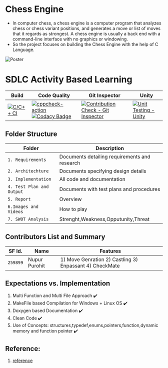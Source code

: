 # Chess Engine

* In computer chess, a chess engine is a computer program that analyzes chess or chess variant positions, and generates a move or list of moves that it regards as strongest. A chess engine is usually a back end with a command-line interface with no graphics or windowing.
* So the project focuses on building the Chess Engine with the help of C Language.



![Poster](https://github.com/nuPURohit/LTTS_MiniProject_StepIn/blob/main/6_ImagesAndVideos/1200px-AAA_SVG_Chessboard_and_chess_pieces_02.svg.png)


# SDLC Activity Based Learning
Build | Code Quality | Git Inspector | Unity
---------|--------------|-----------|--------
[![C/C++ CI](https://github.com/nuPURohit/LTTS_MiniProject_StepIn/actions/workflows/c-cpp.yml/badge.svg)](https://github.com/nuPURohit/LTTS_MiniProject_StepIn/actions/workflows/c-cpp.yml)|[![cppcheck-action](https://github.com/nuPURohit/LTTS_MiniProject_StepIn/actions/workflows/cppcheck.yml/badge.svg)](https://github.com/nuPURohit/LTTS_MiniProject_StepIn/actions/workflows/cppcheck.yml) [![Codacy Badge](https://app.codacy.com/project/badge/Grade/8a3ac388f05342c88c2e8bde4a2931fe)](https://www.codacy.com/gh/nuPURohit/LTTS_MiniProject_StepIn/dashboard?utm_source=github.com&amp;utm_medium=referral&amp;utm_content=nuPURohit/LTTS_MiniProject_StepIn&amp;utm_campaign=Badge_Grade) | [![Contribution Check - Git Inspector](https://github.com/nuPURohit/LTTS_MiniProject_StepIn/actions/workflows/git-inspector.yml/badge.svg)](https://github.com/nuPURohit/LTTS_MiniProject_StepIn/actions/workflows/git-inspector.yml) | [![Unit Testing - Unity](https://github.com/nuPURohit/LTTS_MiniProject_StepIn/actions/workflows/unity.yml/badge.svg)](https://github.com/nuPURohit/LTTS_MiniProject_StepIn/actions/workflows/unity.yml)


## Folder Structure
Folder             | Description
-------------------| -----------------------------------------
`1. Requirements`   | Documents detailing requirements and research
`2. Architechture`         | Documents specifying design details
`3. Implementation` | All code and documentation
`4. Test Plan and Output`      | Documents with test plans and procedures
`5. Report` | Overview 
`6.Images and Videos` | How to play
`7. SWOT Analysis` | Strenght,Weakness,Opputunity,Threat

## Contributors List and Summary

SF Id. |  Name   |    Features    
-------|---------|----------------
`259899` | Nupur Purohit  | 1) Move Genration 2) Castling 3) Enpassant 4) CheckMate   
   

## Expectations vs. Implementation
1. Multi Function and Multi File Approach :heavy_check_mark:
2. MakeFile based Compilation for Windows + Linux OS :heavy_check_mark:
3. Doxygen based Documentation :heavy_check_mark:
4. Clean Code :heavy_check_mark:
5. Use of Concepts: structures,typedef,enums,pointers,function,dynamic memory and function pointer :heavy_check_mark:

## Reference:
1. [reference](https://www.youtube.com/playlist?list=PLZ1QII7yudbc-Ky058TEaOstZHVbT-2hg)


